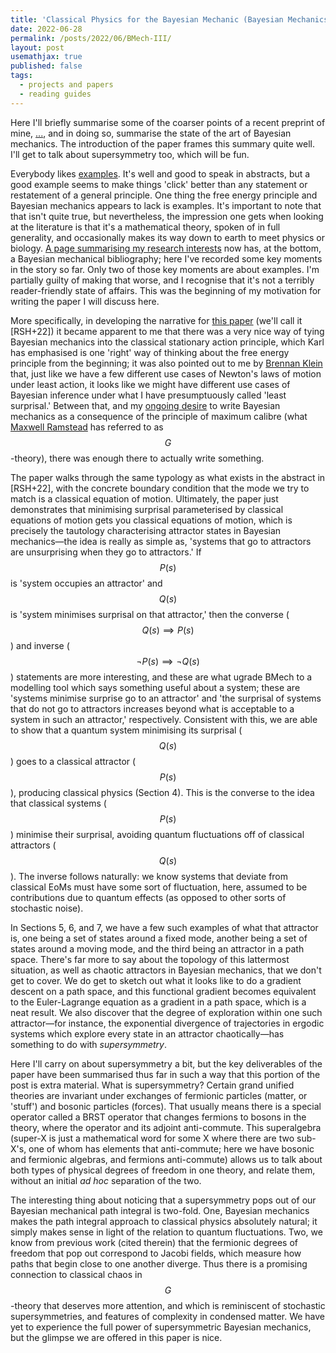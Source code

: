 ```yaml
---
title: 'Classical Physics for the Bayesian Mechanic (Bayesian Mechanics III)'
date: 2022-06-28
permalink: /posts/2022/06/BMech-III/
layout: post
usemathjax: true
published: false
tags:
  - projects and papers
  - reading guides
---
```


Here I'll briefly summarise some of the coarser points of a recent preprint of mine, [...](...), and in doing so, summarise the state of the art of Bayesian mechanics. The introduction of the paper frames this summary quite well. I'll get to talk about supersymmetry too, which will be fun.

Everybody likes [examples](https://mathoverflow.net/questions/326912/story-of-grothendiecks-prime-number-57). It's well and good to speak in abstracts, but a good example seems to make things 'click' better than any statement or restatement of a general principle. One thing the free energy principle and Bayesian mechanics appears to lack is examples. It's important to note that that isn't quite true, but nevertheless, the impression one gets when looking at the literature is that it's a mathematical theory, spoken of in full generality, and occasionally makes its way down to earth to meet physics or biology. [A page summarising my research interests](https://darsakthi.github.io/research/) now has, at the bottom, a Bayesian mechanical bibliography; here I've recorded some key moments in the story so far. Only two of those key moments are about examples. I'm partially guilty of making that worse, and I recognise that it's not a terribly reader-friendly state of affairs. This was the beginning of my motivation for writing the paper I will discuss here. 

More specifically, in developing the narrative for [this paper](https://arxiv.org/abs/2205.11543) (we'll call it [RSH+22]) it became apparent to me that there was a very nice way of tying Bayesian mechanics into the classical stationary action principle, which Karl has emphasised is one 'right' way of thinking about the free energy principle from the beginning; it was also pointed out to me by [Brennan Klein](https://www.jkbrennan.com) that, just like we have a few different use cases of Newton's laws of motion under least action, it looks like we might have different use cases of Bayesian inference under what I have presumptuously called 'least surprisal.' Between that, and my [ongoing desire](https://arxiv.org/abs/2205.07793) to write Bayesian mechanics as a consequence of the principle of maximum calibre (what [Maxwell Ramstead](https://arxiv.org/pdf/2205.11543.pdf#page.42) has referred to as $$G$$-theory), there was enough there to actually write something.

The paper walks through the same typology as what exists in the abstract in [RSH+22], with the concrete boundary condition that the mode we try to match is a classical equation of motion. Ultimately, the paper just demonstrates that minimising surprisal parameterised by classical equations of motion gets you classical equations of motion, which is precisely the tautology characterising attractor states in Bayesian mechanics—the idea is really as simple as, 'systems that go to attractors are unsurprising when they go to attractors.' If $$P(s)$$ is 'system occupies an attractor' and $$Q(s)$$ is 'system minimises surprisal on that attractor,' then the converse ($$Q(s)\implies P(s)$$) and inverse ($$\neg P(s)\implies\neg Q(s)$$) statements are more interesting, and these are what ugrade BMech to a modelling tool which says something useful about a system; these are 'systems minimise surprise go to an attractor' and 'the surprisal of systems that do not go to attractors increases beyond what is acceptable to a system in such an attractor,' respectively. Consistent with this, we are able to show that a quantum system minimising its surprisal ($$Q(s)$$) goes to a classical attractor ($$P(s)$$), producing classical physics (Section 4). This is the converse to the idea that classical systems ($$P(s)$$) minimise their surprisal, avoiding quantum fluctuations off of classical attractors ($$Q(s)$$). The inverse follows naturally: we know systems that deviate from classical EoMs must have some sort of fluctuation, here, assumed to be contributions due to quantum effects (as opposed to other sorts of stochastic noise).

In Sections 5, 6, and 7, we have a few such examples of what that attractor is, one being a set of states around a fixed mode, another being a set of states around a moving mode, and the third being an attractor in a path space. There's far more to say about the topology of this lattermost situation, as well as chaotic attractors in Bayesian mechanics, that we don't get to cover. We do get to sketch out what it looks like to do a gradient descent on a path space, and this functional gradient becomes equivalent to the Euler-Lagrange equation as a gradient in a path space, which is a neat result. We also discover that the degree of exploration within one such attractor—for instance, the exponential divergence of trajectories in ergodic systems which explore every state in an attractor chaotically—has something to do with _supersymmetry_. 

Here I'll carry on about supersymmetry a bit, but the key deliverables of the paper have been summarised thus far in such a way that this portion of the post is extra material. What is supersymmetry? Certain grand unified theories are invariant under exchanges of fermionic particles (matter, or 'stuff') and bosonic particles (forces). That usually means there is a special operator called a BRST operator that changes fermions to bosons in the theory, where the operator and its adjoint anti-commute. This superalgebra (super-X is just a mathematical word for some X where there are two sub-X's, one of whom has elements that anti-commute; here we have bosonic and fermionic algebras, and fermions anti-commute) allows us to talk about both types of physical degrees of freedom in one theory, and relate them, without an initial _ad hoc_ separation of the two.

The interesting thing about noticing that a supersymmetry pops out of our Bayesian mechanical path integral is two-fold. One, Bayesian mechanics makes the path integral approach to classical physics absolutely natural; it simply makes sense in light of the relation to quantum fluctuations. Two, we know from previous work (cited therein) that the fermionic degrees of freedom that pop out correspond to Jacobi fields, which measure how paths that begin close to one another diverge. Thus there is a promising connection to classical chaos in $$G$$-theory that deserves more attention, and which is reminiscent of stochastic supersymmetries, and features of complexity in condensed matter. We have yet to experience the full power of supersymmetric Bayesian mechanics, but the glimpse we are offered in this paper is nice.
